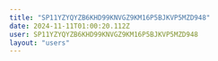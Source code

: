```yaml
---
title: "SP11YZYQYZB6KHD99KNVGZ9KM16P5BJKVP5MZD948"
date: 2024-11-11T01:00:20.112Z
user: SP11YZYQYZB6KHD99KNVGZ9KM16P5BJKVP5MZD948
layout: "users"
---
```

    